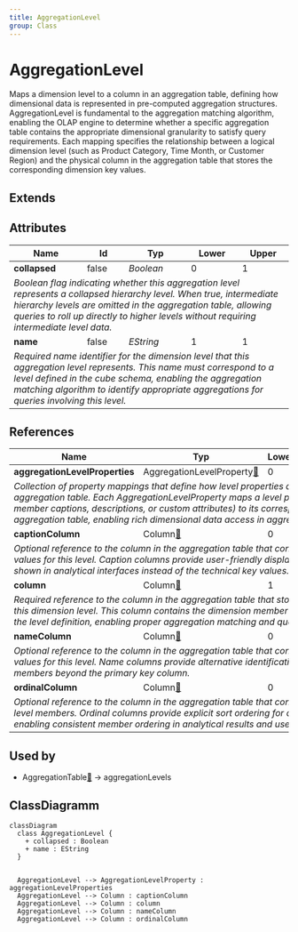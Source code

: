 ```yaml
---
title: AggregationLevel
group: Class
---
```


# AggregationLevel<a name="class-aggregationlevel"></a>

Maps a dimension level to a column in an aggregation table, defining how dimensional data is represented in pre-computed aggregation structures. AggregationLevel is fundamental to the aggregation matching algorithm, enabling the OLAP engine to determine whether a specific aggregation table contains the appropriate dimensional granularity to satisfy query requirements. Each mapping specifies the relationship between a logical dimension level (such as Product Category, Time Month, or Customer Region) and the physical column in the aggregation table that stores the corresponding dimension key values.
## Extends

## Attributes

<table>
  <thead>
    <tr>
      <th>Name</th>
      <th>Id</th>
      <th>Typ</th>
      <th>Lower</th>
      <th>Upper</th>
    </tr>
  </thead>
  <tbody>
    <tr>
      <td><strong>collapsed</strong></td>
      <td>false</td>
      <td><em>Boolean</em></td>
      <td>0</td>
      <td>1</td>
    </tr>
    <tr>
      <td colspan="5"><em>Boolean flag indicating whether this aggregation level represents a collapsed hierarchy level. When true, intermediate hierarchy levels are omitted in the aggregation table, allowing queries to roll up directly to higher levels without requiring intermediate level data.</em></td>
    </tr>
    <tr>
      <td><strong>name</strong></td>
      <td>false</td>
      <td><em>EString</em></td>
      <td>1</td>
      <td>1</td>
    </tr>
    <tr>
      <td colspan="5"><em>Required name identifier for the dimension level that this aggregation level represents. This name must correspond to a level defined in the cube schema, enabling the aggregation matching algorithm to identify appropriate aggregations for queries involving this level.</em></td>
    </tr>
  </tbody>
</table>

## References

<table>
  <thead>
    <tr>
      <th>Name</th>
      <th>Typ</th>
      <th>Lower</th>
      <th>Upper</th>
      <th>Containment</th>
    </tr>
  </thead>
  <tbody>
    <tr>
      <td><strong>aggregationLevelProperties</strong></td>
      <td>AggregationLevelProperty<a href="./class-AggregationLevelProperty">🔗</a></td>
      <td>0</td>
      <td>&infin;</td>
      <td>true</td>
    </tr>
    <tr>
      <td colspan="5"><em>Collection of property mappings that define how level properties are represented in the aggregation table. Each AggregationLevelProperty maps a level property (such as member captions, descriptions, or custom attributes) to its corresponding column in the aggregation table, enabling rich dimensional data access in aggregated queries.</em></td>
    </tr>
    <tr>
      <td><strong>captionColumn</strong></td>
      <td>Column<a href="./class-Column">🔗</a></td>
      <td>0</td>
      <td>1</td>
      <td>false</td>
    </tr>
    <tr>
      <td colspan="5"><em>Optional reference to the column in the aggregation table that contains member caption values for this level. Caption columns provide user-friendly display names that can be shown in analytical interfaces instead of the technical key values.</em></td>
    </tr>
    <tr>
      <td><strong>column</strong></td>
      <td>Column<a href="./class-Column">🔗</a></td>
      <td>1</td>
      <td>1</td>
      <td>false</td>
    </tr>
    <tr>
      <td colspan="5"><em>Required reference to the column in the aggregation table that stores the key values for this dimension level. This column contains the dimension member keys that correspond to the level definition, enabling proper aggregation matching and query optimization.</em></td>
    </tr>
    <tr>
      <td><strong>nameColumn</strong></td>
      <td>Column<a href="./class-Column">🔗</a></td>
      <td>0</td>
      <td>1</td>
      <td>false</td>
    </tr>
    <tr>
      <td colspan="5"><em>Optional reference to the column in the aggregation table that contains member name values for this level. Name columns provide alternative identification for dimension members beyond the primary key column.</em></td>
    </tr>
    <tr>
      <td><strong>ordinalColumn</strong></td>
      <td>Column<a href="./class-Column">🔗</a></td>
      <td>0</td>
      <td>1</td>
      <td>false</td>
    </tr>
    <tr>
      <td colspan="5"><em>Optional reference to the column in the aggregation table that contains ordinal values for level members. Ordinal columns provide explicit sort ordering for dimension members, enabling consistent member ordering in analytical results and user interfaces.</em></td>
    </tr>
  </tbody>
</table>



## Used by

- AggregationTable[🔗](./class-AggregationTable) → aggregationLevels

## ClassDiagramm

```mermaid
classDiagram
  class AggregationLevel {
    + collapsed : Boolean
    + name : EString
  }


  AggregationLevel --> AggregationLevelProperty : aggregationLevelProperties
  AggregationLevel --> Column : captionColumn
  AggregationLevel --> Column : column
  AggregationLevel --> Column : nameColumn
  AggregationLevel --> Column : ordinalColumn

```
